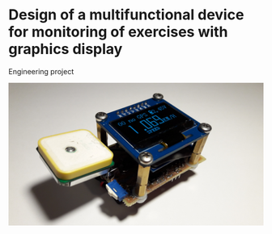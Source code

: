 # Design of a multifunctional device for monitoring of exercises with graphics display
Engineering project 

![alt text](https://github.com/MiloszMarcinkowski/engineering-project/blob/master/photos/20180124_224353.jpg)
